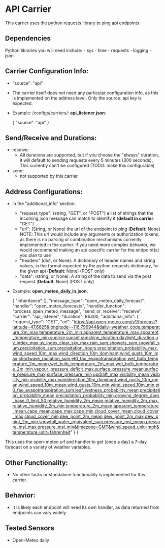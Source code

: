 # API Carrier 
This carrier uses the python requests library to ping api endpoints 
## Dependencies
Python libraries you will need include:
    - sys
    - time
    - requests
    - logging
    - json

## Carrier Configuration Info: 
- "source": "api"
- The carrier itself does not need any particular configuration info, as this is implemented on the address level. Only the source: api key is expected. 
- Example: 
/configs/carriers/:
**api_listener.json**:

    {
        "source": "api"
    }

## Send/Receive and Durations: 
- receive:
    - All durations are supported, but if you choose the "always" duration, it will default to sending requests every 5 minutes (300 seconds). This currently can't be configured (TODO: make this configurable)
- send: 
    - not supported by this carrier

## Address Configurations: 
- in the "additional_info" section:
    - "request_type": (string, "GET", or "POST") a list of strings that the incoming json message can match to identify it (**default in carrier**: "GET")
    - "url": (String, or None) the url of the endpoint to ping (**Default**: None) NOTE: This url would include any arguments or authorization tokens, as there is no parsing or combination mechanisms currently implemented in the carrier. If you need more complex behavior, we would recommend making an api-specific carrier for the endpoint(s) you plan to use 
    - "headers" (dict, or None): A dictionary of header names and string values, in the format expected by the python requests dictionary, for the given api (**Default**: None) (POST only)
    - "data": (string, or None): A string of the data to send via the post request (**Default**: None) (POST only)


- Example: 
**open_meteo_daily_in.json**:

    {
        "inheritance":[],
        "message_type": "open_meteo_daily_forecast",
        "handler": "open_meteo_forecasts",
        "handler_function": "process_open_meteo_message",
        "send_or_receive": "receive",
        "carrier": "api_listener",
        "duration": 86400,
        "additional_info": {
            "request_type": "GET",
            "url": "https://api.open-meteo.com/v1/forecast?latitude=47.6825&longitude=-116.796944&daily=weather_code,temperature_2m_max,temperature_2m_min,apparent_temperature_max,apparent_temperature_min,sunrise,sunset,sunshine_duration,daylight_duration,uv_index_max,uv_index_clear_sky_max,rain_sum,showers_sum,snowfall_sum,precipitation_sum,precipitation_hours,precipitation_probability_max,wind_speed_10m_max,wind_direction_10m_dominant,wind_gusts_10m_max,shortwave_radiation_sum,et0_fao_evapotranspiration,wet_bulb_temperature_2m_mean,wet_bulb_temperature_2m_max,wet_bulb_temperature_2m_min,vapour_pressure_deficit_max,surface_pressure_mean,surface_pressure_max,surface_pressure_min,updraft_max,visibility_mean,visibility_min,visibility_max,winddirection_10m_dominant,wind_gusts_10m_mean,wind_speed_10m_mean,wind_gusts_10m_min,wind_speed_10m_min,et0_fao_evapotranspiration_sum,leaf_wetness_probability_mean,precipitation_probability_mean,precipitation_probability_min,growing_degree_days_base_0_limit_50,relative_humidity_2m_mean,relative_humidity_2m_max,relative_humidity_2m_min,temperature_2m_mean,apparent_temperature_mean,cape_mean,cape_max,cape_min,cloud_cover_mean,cloud_cover_max,cloud_cover_min,dew_point_2m_mean,dew_point_2m_max,dew_point_2m_min,snowfall_water_equivalent_sum,pressure_msl_mean,pressure_msl_max,pressure_msl_min&timezone=GMT&wind_speed_unit=mph&temperature_unit=fahrenheit"
        } 
    }

This uses the open-meteo url and handler to get (once a day) a 7-day forecast on a variety of weather variables. 

## Other Functionality: 
- No other tasks or standalone functionality is implemented for this carrier. 


## Behavior: 
- It is likely each endpoint will need its own handler, as data returned from endpoints can vary widely 


## Tested Sensors
- Open-Meteo daily
